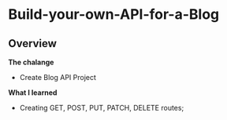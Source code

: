 # Build-your-own-API-for-a-Blog

## Overview
**The chalange**
- Create Blog API Project 

**What I learned**
- Creating GET, POST, PUT, PATCH, DELETE routes;
